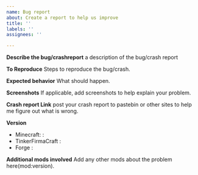 ```yaml
---
name: Bug report
about: Create a report to help us improve
title: ''
labels: ''
assignees: ''

---
```


**Describe the bug/crashreport**
a description of the bug/crash report

**To Reproduce**
Steps to reproduce the bug/crash.


**Expected behavior**
What should happen.

**Screenshots**
If applicable, add screenshots to help explain your problem.

**Crash report Link**
post your crash report to pastebin or other sites to help me figure out what is wrong.

**Version**
 - Minecraft: :
 - TinkerFirmaCraft :
 - Forge :

**Additional mods involved**
Add any other mods about the problem here(mod:version).
